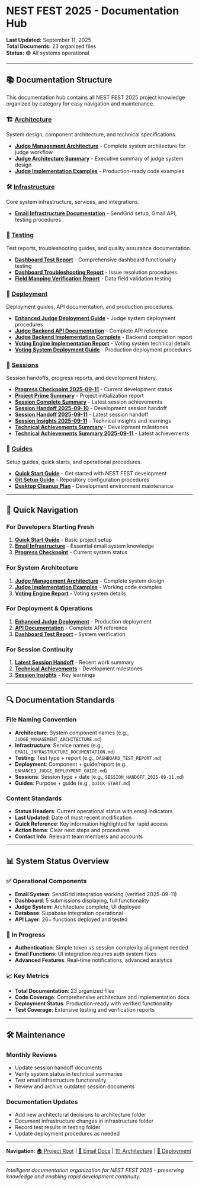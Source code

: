 # NEST FEST 2025 - Documentation Hub

**Last Updated:** September 11, 2025  
**Total Documents:** 23 organized files  
**Status:** 🟢 All systems operational

---

## 📚 **Documentation Structure**

This documentation hub contains all NEST FEST 2025 project knowledge organized by category for easy navigation and maintenance.

### 🏗️ **[Architecture](./architecture/)**
System design, component architecture, and technical specifications.

- **[Judge Management Architecture](./architecture/JUDGE_MANAGEMENT_ARCHITECTURE.md)** - Complete system architecture for judge workflow
- **[Judge Architecture Summary](./architecture/JUDGE_ARCHITECTURE_SUMMARY.md)** - Executive summary of judge system design  
- **[Judge Implementation Examples](./architecture/JUDGE_IMPLEMENTATION_EXAMPLES.md)** - Production-ready code examples

### 🛠️ **[Infrastructure](./infrastructure/)**
Core system infrastructure, services, and integrations.

- **[Email Infrastructure Documentation](./infrastructure/EMAIL_INFRASTRUCTURE_DOCUMENTATION.md)** - SendGrid setup, Gmail API, testing procedures

### 🧪 **[Testing](./testing/)**
Test reports, troubleshooting guides, and quality assurance documentation.

- **[Dashboard Test Report](./testing/DASHBOARD_TEST_REPORT.md)** - Comprehensive dashboard functionality testing
- **[Dashboard Troubleshooting Report](./testing/DASHBOARD_TROUBLESHOOTING_REPORT_2025-09-10.md)** - Issue resolution procedures
- **[Field Mapping Verification Report](./testing/FIELD_MAPPING_VERIFICATION_REPORT.md)** - Data field validation testing

### 🚀 **[Deployment](./deployment/)**
Deployment guides, API documentation, and production procedures.

- **[Enhanced Judge Deployment Guide](./deployment/ENHANCED_JUDGE_DEPLOYMENT_GUIDE.md)** - Judge system deployment procedures
- **[Judge Backend API Documentation](./deployment/JUDGE_BACKEND_API_DOCUMENTATION.md)** - Complete API reference
- **[Judge Backend Implementation Complete](./deployment/JUDGE_BACKEND_IMPLEMENTATION_COMPLETE.md)** - Backend completion report
- **[Voting Engine Implementation Report](./deployment/VOTING_ENGINE_IMPLEMENTATION_REPORT.md)** - Voting system technical details
- **[Voting System Deployment Guide](./deployment/VOTING-SYSTEM-DEPLOYMENT-GUIDE.md)** - Production deployment procedures

### 📅 **[Sessions](./sessions/)**
Session handoffs, progress reports, and development history.

- **[Progress Checkpoint 2025-09-11](./sessions/PROGRESS_CHECKPOINT_2025-09-11.md)** - Current development status
- **[Project Prime Summary](./sessions/PROJECT_PRIME_SUMMARY_2025-09-10.md)** - Project initialization report
- **[Session Complete Summary](./sessions/SESSION_COMPLETE_SUMMARY_2025-09-11.md)** - Latest session achievements
- **[Session Handoff 2025-09-10](./sessions/SESSION_HANDOFF_2025-09-10.md)** - Development session handoff
- **[Session Handoff 2025-09-11](./sessions/SESSION_HANDOFF_2025-09-11.md)** - Latest session handoff
- **[Session Insights 2025-09-11](./sessions/SESSION_INSIGHTS_2025-09-11.md)** - Technical insights and learnings
- **[Technical Achievements Summary](./sessions/TECHNICAL_ACHIEVEMENTS_SUMMARY.md)** - Development milestones
- **[Technical Achievements Summary 2025-09-11](./sessions/TECHNICAL_ACHIEVEMENTS_SUMMARY_2025-09-11.md)** - Latest achievements

### 📖 **[Guides](./guides/)**
Setup guides, quick starts, and operational procedures.

- **[Quick Start Guide](./guides/QUICK-START.md)** - Get started with NEST FEST development
- **[Git Setup Guide](./guides/GIT-SETUP-GUIDE.md)** - Repository configuration procedures
- **[Desktop Cleanup Plan](./guides/DESKTOP-CLEANUP-PLAN.md)** - Development environment maintenance

---

## 🎯 **Quick Navigation**

### **For Developers Starting Fresh**
1. **[Quick Start Guide](./guides/QUICK-START.md)** - Basic project setup
2. **[Email Infrastructure](./infrastructure/EMAIL_INFRASTRUCTURE_DOCUMENTATION.md)** - Essential email system knowledge
3. **[Progress Checkpoint](./sessions/PROGRESS_CHECKPOINT_2025-09-11.md)** - Current system status

### **For System Architecture**
1. **[Judge Management Architecture](./architecture/JUDGE_MANAGEMENT_ARCHITECTURE.md)** - Complete system design
2. **[Judge Implementation Examples](./architecture/JUDGE_IMPLEMENTATION_EXAMPLES.md)** - Working code examples
3. **[Voting Engine Report](./deployment/VOTING_ENGINE_IMPLEMENTATION_REPORT.md)** - Voting system details

### **For Deployment & Operations**
1. **[Enhanced Judge Deployment](./deployment/ENHANCED_JUDGE_DEPLOYMENT_GUIDE.md)** - Production deployment
2. **[API Documentation](./deployment/JUDGE_BACKEND_API_DOCUMENTATION.md)** - Complete API reference
3. **[Dashboard Test Report](./testing/DASHBOARD_TEST_REPORT.md)** - System verification

### **For Session Continuity**
1. **[Latest Session Handoff](./sessions/SESSION_HANDOFF_2025-09-11.md)** - Recent work summary
2. **[Technical Achievements](./sessions/TECHNICAL_ACHIEVEMENTS_SUMMARY_2025-09-11.md)** - Development milestones
3. **[Session Insights](./sessions/SESSION_INSIGHTS_2025-09-11.md)** - Key learnings

---

## 🔍 **Documentation Standards**

### **File Naming Convention**
- **Architecture**: System component names (e.g., `JUDGE_MANAGEMENT_ARCHITECTURE.md`)
- **Infrastructure**: Service names (e.g., `EMAIL_INFRASTRUCTURE_DOCUMENTATION.md`) 
- **Testing**: Test type + report (e.g., `DASHBOARD_TEST_REPORT.md`)
- **Deployment**: Component + guide/report (e.g., `ENHANCED_JUDGE_DEPLOYMENT_GUIDE.md`)
- **Sessions**: Session type + date (e.g., `SESSION_HANDOFF_2025-09-11.md`)
- **Guides**: Purpose + guide (e.g., `QUICK-START.md`)

### **Content Standards**
- **Status Headers**: Current operational status with emoji indicators
- **Last Updated**: Date of most recent modification
- **Quick Reference**: Key information highlighted for rapid access
- **Action Items**: Clear next steps and procedures
- **Contact Info**: Relevant team members and accounts

---

## 📊 **System Status Overview**

### **✅ Operational Components**
- **Email System**: SendGrid integration working (verified 2025-09-11)
- **Dashboard**: 5 submissions displaying, full functionality
- **Judge System**: Architecture complete, UI deployed
- **Database**: Supabase integration operational
- **API Layer**: 26+ functions deployed and tested

### **🔧 In Progress**
- **Authentication**: Simple token vs session complexity alignment needed
- **Email Functions**: UI integration requires auth system fixes
- **Advanced Features**: Real-time notifications, advanced analytics

### **📈 Key Metrics**
- **Total Documentation**: 23 organized files
- **Code Coverage**: Comprehensive architecture and implementation docs
- **Deployment Status**: Production-ready with verified functionality
- **Test Coverage**: Extensive testing and verification reports

---

## 🛠️ **Maintenance**

### **Monthly Reviews**
- Update session handoff documents
- Verify system status in technical summaries
- Test email infrastructure functionality
- Review and archive outdated session documents

### **Documentation Updates**
- Add new architectural decisions to architecture folder
- Document infrastructure changes in infrastructure folder
- Record test results in testing folder
- Update deployment procedures as needed

---

**Navigation**: [🏠 Project Root](../) | [📧 Email Docs](./infrastructure/EMAIL_INFRASTRUCTURE_DOCUMENTATION.md) | [🏗️ Architecture](./architecture/) | [🚀 Deployment](./deployment/)

---

*Intelligent documentation organization for NEST FEST 2025 - preserving knowledge and enabling rapid development continuity.*